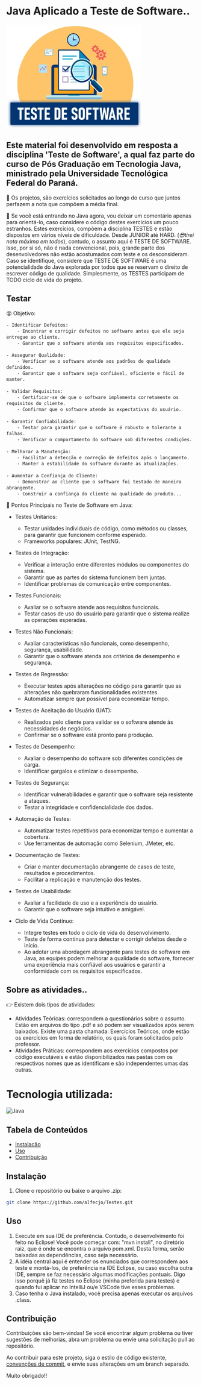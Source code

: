 # Java Aplicado a Teste de Software..
![teste](teste.jpg)

## Este material foi desenvolvido em resposta a disciplina 'Teste de Software', a qual faz parte do curso de Pós Graduação em Tecnologia Java, ministrado pela Universidade Tecnológica Federal do Paraná.
🎉 Os projetos, são exercícios solicitados ao longo do curso que juntos perfazem a nota que compõem a média final.

🥋 Se você está entrando no Java agora, vou deixar um comentário apenas para orientá-lo, caso considere o código destes exercícios um pouco estranhos. Estes exercícios, compõem a disciplina TESTES e estão dispostos em vários níveis de dificuldade. Desde JUNIOR até HARD. (_😎tirei nota máxima em todos_), contudo, o assunto aqui é TESTE DE SOFTWARE. Isso, por si só, não é nada convencional, pois, grande parte dos desenvolvedores não estão acostumados com teste e os desconsideram. Caso se identifique, considere que TESTE DE SOFTWARE é uma potencialidade do Java explorada por todos que se reservam o direito de escrever código de qualidade. Simplesmente, os TESTES participam de TODO ciclo de vida do projeto.

## Testar

😵 Objetivo:

    - Identificar Defeitos:
        - Encontrar e corrigir defeitos no software antes que ele seja entregue ao cliente.
        - Garantir que o software atenda aos requisitos especificados.
        
    - Assegurar Qualidade:
        - Verificar se o software atende aos padrões de qualidade definidos.
        - Garantir que o software seja confiável, eficiente e fácil de manter.
        
    - Validar Requisitos:
        - Certificar-se de que o software implementa corretamente os requisitos do cliente.
        - Confirmar que o software atende às expectativas do usuário.
        
    - Garantir Confiabilidade:
        - Testar para garantir que o software é robusto e tolerante a falhas.
        - Verificar o comportamento do software sob diferentes condições.
        
    - Melhorar a Manutenção:
        - Facilitar a detecção e correção de defeitos após o lançamento.
        - Manter a estabilidade do software durante as atualizações.

    - Aumentar a Confiança do Cliente:
        - Demonstrar ao cliente que o software foi testado de maneira abrangente.
        - Construir a confiança do cliente na qualidade do produto...

🧭 Pontos Principais no Teste de Software em Java:
- Testes Unitários:
    - Testar unidades individuais de código, como métodos ou classes, para garantir que funcionem conforme esperado.
    - Frameworks populares: JUnit, TestNG.

- Testes de Integração:
    - Verificar a interação entre diferentes módulos ou componentes do sistema.
    - Garantir que as partes do sistema funcionem bem juntas.
    - Identificar problemas de comunicação entre componentes.

- Testes Funcionais:
    - Avaliar se o software atende aos requisitos funcionais.
    - Testar casos de uso do usuário para garantir que o sistema realize as operações esperadas.

- Testes Não Funcionais:
    - Avaliar características não funcionais, como desempenho, segurança, usabilidade.
    - Garantir que o software atenda aos critérios de desempenho e segurança.

- Testes de Regressão:
    - Executar testes após alterações no código para garantir que as alterações não quebraram funcionalidades existentes.
    - Automatizar sempre que possível para economizar tempo.

- Testes de Aceitação do Usuário (UAT):
    - Realizados pelo cliente para validar se o software atende às necessidades de negócios.
    - Confirmar se o software está pronto para produção.

- Testes de Desempenho:
    - Avaliar o desempenho do software sob diferentes condições de carga.
    - Identificar gargalos e otimizar o desempenho.

- Testes de Segurança:
    - Identificar vulnerabilidades e garantir que o software seja resistente a ataques.
    - Testar a integridade e confidencialidade dos dados.

- Automação de Testes:
    - Automatizar testes repetitivos para economizar tempo e aumentar a cobertura.
    - Use ferramentas de automação como Selenium, JMeter, etc.

- Documentação de Testes:
    - Criar e manter documentação abrangente de casos de teste, resultados e procedimentos.
    - Facilitar a replicação e manutenção dos testes.

- Testes de Usabilidade:
    - Avaliar a facilidade de uso e a experiência do usuário.
    - Garantir que o software seja intuitivo e amigável.

- Ciclo de Vida Contínuo:
    - Integre testes em todo o ciclo de vida do desenvolvimento.
    - Teste de forma contínua para detectar e corrigir defeitos desde o início.
    - Ao adotar uma abordagem abrangente para testes de software em Java, as equipes podem melhorar a qualidade do software, fornecer uma experiência mais confiável aos usuários e garantir a conformidade com os requisitos especificados.

## Sobre as atividades..
👉 Existem dois tipos de atividades:

- Atividades Teóricas: correspondem a questionários sobre o assunto. Estão em arquivos do tipo .pdf e só podem ser visualizados após serem baixados. Existe uma pasta chamada: Exercícios Teóricos, onde estão os exercícios em forma de relatório, os quais foram solicitados pelo professor.
- Atividades Práticas: correspondem aos exercícios compostos por código executáveis e estão disponibilizados nas pastas com os respectivos nomes que as identificam e são independentes umas das outras. 

 

# Tecnologia utilizada:

![Java](https://img.shields.io/badge/java-%23ED8B00.svg?style=for-the-badge&logo=openjdk&logoColor=white)

## Tabela de Conteúdos

- [Instalação](#Instalação)
- [Uso](#Uso)
- [Contribuição](#Contribuição)

## Instalação

1. Clone o repositório ou baixe o arquivo .zip:

```bash
git clone https://github.com/alfecjo/Testes.git
```
## Uso

1. Execute em sua IDE de preferência. Contudo, o desenvolvimento foi feito no Eclipse! Você pode começar com: "mvn install", no diretório raiz, que é onde se encontra o arquivo pom.xml. Desta forma, serão baixadas as dependências, caso seja necessário.
2. A idéia central aqui é entender os enunciados que correspondem aos teste e montá-los, de preferência na IDE Eclipse, ou caso escolha outra IDE, sempre se faz necessário algumas modificações pontuais. Digo isso porquê já fiz testes no Eclipse (minha preferida para testes) e quando fui aplicar no IntelliJ ou/e VSCode tive esses problemas.
3. Caso tenha o Java instalado, você precisa apenas executar os arquivos .class.

## Contribuição

Contribuições são bem-vindas! Se você encontrar algum problema ou tiver sugestões de melhorias, abra um problema ou envie uma solicitação pull ao repositório.

Ao contribuir para este projeto, siga o estilo de código existente, [convenções de commit](https://www.conventionalcommits.org/en/v1.0.0/), e envie suas alterações em um branch separado.

Muito obrigado!!





